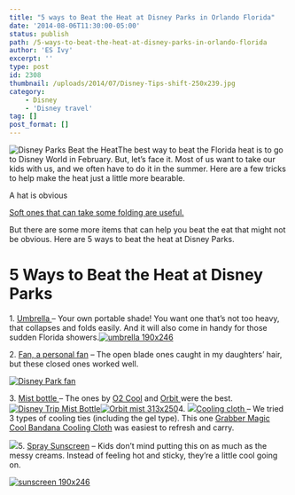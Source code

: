```yaml
---
title: "5 ways to Beat the Heat at Disney Parks in Orlando Florida"
date: '2014-08-06T11:30:00-05:00'
status: publish
path: /5-ways-to-beat-the-heat-at-disney-parks-in-orlando-florida
author: 'ES Ivy'
excerpt: ''
type: post
id: 2308
thumbnail: /uploads/2014/07/Disney-Tips-shift-250x239.jpg
category:
    - Disney
    - 'Disney travel'
tag: []
post_format: []
---
```

![Disney Parks Beat the Heat](/uploads/2014/07/beat-the-heat-250x600.jpg)The best way to beat the Florida heat is to go to Disney World in February. But, let’s face it. Most of us want to take our kids with us, and we often have to do it in the summer. Here are a few tricks to help make the heat just a little more bearable.

A hat is obvious

[Soft ones that can take some folding are useful.](http://www.amazon.com/gp/product/B0058YU2DS/ref=as_li_qf_sp_asin_il_tl?ie=UTF8&camp=1789&creative=9325&creativeASIN=B0058YU2DS&linkCode=as2&tag=esiv-20&linkId=F6FHNY7XUQADZVVQ)

But there are some more items that can help you beat the eat that might not be obvious. Here are 5 ways to beat the heat at Disney Parks.

5 Ways to Beat the Heat at Disney Parks
=======================================

1\. [Umbrella ](http://www.amazon.com/gp/product/B000GCPZKW/ref=as_li_qf_sp_asin_il_tl?ie=UTF8&camp=1789&creative=9325&creativeASIN=B000GCPZKW&linkCode=as2&tag=esiv-20&linkId=LRUG24GJE7DHVCIU) – Your own portable shade! You want one that’s not too heavy, that collapses and folds easily. And it will also come in handy for those sudden Florida showers.[![umbrella 190x246](/uploads/2014/07/umbrella-190x246.jpg)](http://www.amazon.com/gp/product/B000GCPZKW/ref=as_li_qf_sp_asin_il_tl?ie=UTF8&camp=1789&creative=9325&creativeASIN=B000GCPZKW&linkCode=as2&tag=esiv-20&linkId=LRUG24GJE7DHVCIU)

2\. [Fan, a personal fan](http://www.amazon.com/gp/product/B00DB4KELM/ref=as_li_qf_sp_asin_il_tl?ie=UTF8&camp=1789&creative=9325&creativeASIN=B00DB4KELM&linkCode=as2&tag=esiv-20&linkId=PVHEX7GC5I5JS4LD) – The open blade ones caught in my daughters’ hair, but these closed ones worked well.

[![Disney Park fan](/uploads/2014/07/fan-158x250.jpg)](http://www.amazon.com/gp/product/B00DB4KELM/ref=as_li_qf_sp_asin_il_tl?ie=UTF8&camp=1789&creative=9325&creativeASIN=B00DB4KELM&linkCode=as2&tag=esiv-20&linkId=PVHEX7GC5I5JS4LD)

3\. [Mist bottle ](http://www.amazon.com/gp/product/B002VEDG7M/ref=as_li_qf_sp_asin_il_tl?ie=UTF8&camp=1789&creative=9325&creativeASIN=B002VEDG7M&linkCode=as2&tag=esiv-20&linkId=WUWB4UBMRN7RMRZC)– The ones by [O2 Cool](http://www.amazon.com/gp/product/B002VEDG7M/ref=as_li_qf_sp_asin_il_tl?ie=UTF8&camp=1789&creative=9325&creativeASIN=B002VEDG7M&linkCode=as2&tag=esiv-20&linkId=WUWB4UBMRN7RMRZC) and [Orbit ](http://www.amazon.com/gp/product/B003QPJPYS/ref=as_li_qf_sp_asin_il_tl?ie=UTF8&camp=1789&creative=9325&creativeASIN=B003QPJPYS&linkCode=as2&tag=esiv-20&linkId=E4WDKTL2PSBYPJSE)were the best.[![Disney Trip Mist Bottle](/uploads/2014/07/mist-bottle-210-x-250.jpg)](http://www.amazon.com/gp/product/B002VEDG7M/ref=as_li_qf_sp_asin_il_tl?ie=UTF8&camp=1789&creative=9325&creativeASIN=B002VEDG7M&linkCode=as2&tag=esiv-20&linkId=WUWB4UBMRN7RMRZC)[![Orbit mist 313x250](/uploads/2014/07/Orbit-mist-313x250.jpg)](http://www.amazon.com/gp/product/B003QPJPYS/ref=as_li_qf_sp_asin_il_tl?ie=UTF8&camp=1789&creative=9325&creativeASIN=B003QPJPYS&linkCode=as2&tag=esiv-20&linkId=E4WDKTL2PSBYPJSE)4. [![](http://ir-na.amazon-adsystem.com/e/ir?t=esiv-20&l=as2&o=1&a=B003Y6DAY0)](Grabber%20Magic%20Cool%20Bandana%20Cooling%20Cloth)[Cooling cloth ](http://www.amazon.com/gp/product/B003Y6DAY0/ref=as_li_tl?ie=UTF8&camp=1789&creative=9325&creativeASIN=B003Y6DAY0&linkCode=as2&tag=esiv-20&linkId=OQR2HDQUNDMAERAP)– We tried 3 types of cooling ties (including the gel type). This one [Grabber Magic Cool Bandana Cooling Cloth](http://www.amazon.com/gp/product/B003Y6DAY0/ref=as_li_tl?ie=UTF8&camp=1789&creative=9325&creativeASIN=B003Y6DAY0&linkCode=as2&tag=esiv-20&linkId=OQR2HDQUNDMAERAP) was easiest to refresh and carry.

[![](http://ws-na.amazon-adsystem.com/widgets/q?_encoding=UTF8&ASIN=B003Y6DAY0&Format=_SL250_&ID=AsinImage&MarketPlace=US&ServiceVersion=20070822&WS=1&tag=esiv-20)](http://www.amazon.com/gp/product/B003Y6DAY0/ref=as_li_tl?ie=UTF8&camp=1789&creative=9325&creativeASIN=B003Y6DAY0&linkCode=as2&tag=esiv-20&linkId=OQR2HDQUNDMAERAP)5. [Spray Sunscreen](http://www.amazon.com/gp/product/B0018SC8VW/ref=as_li_qf_sp_asin_il_tl?ie=UTF8&camp=1789&creative=9325&creativeASIN=B0018SC8VW&linkCode=as2&tag=esiv-20&linkId=TS6Z4T72ZIU4SKCH) – Kids don’t mind putting this on as much as the messy creams. Instead of feeling hot and sticky, they’re a little cool going on.

[![sunscreen 190x246](/uploads/2014/07/sunscreen-190x246.jpg)](http://www.amazon.com/gp/product/B0018SC8VW/ref=as_li_qf_sp_asin_il_tl?ie=UTF8&camp=1789&creative=9325&creativeASIN=B0018SC8VW&linkCode=as2&tag=esiv-20&linkId=TS6Z4T72ZIU4SKCH)